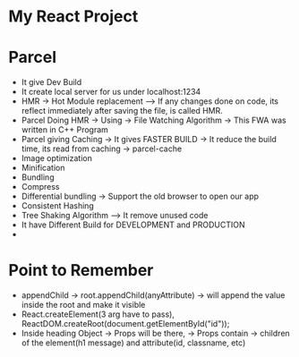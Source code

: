 # My React Project

# Parcel
- It give Dev Build
- It create local server for us under localhost:1234
- HMR -> Hot Module replacement --> If any changes done on code, its reflect immediately after saving the file, is called HMR.
- Parcel Doing HMR -> Using -> File Watching Algorithm -> This FWA was written in C++ Program
- Parcel giving Caching -> It gives FASTER BUILD -> It reduce the build time, its read from caching -> parcel-cache
- Image optimization
- Minification
- Bundling
- Compress
- Differential bundling -> Support the old browser to open our app
- Consistent Hashing
- Tree Shaking Algorithm --> It remove unused code
- It have Different Build for DEVELOPMENT and PRODUCTION
- 

# Point to Remember
- appendChild -> root.appendChild(anyAttribute) -> will append the value inside the root and make it visible
- React.createElement(3 arg have to pass), ReactDOM.createRoot(document.getElementById("id"));
- Inside heading Object -> Props will be there, -> Props contain -> children of the element(h1 message) and attribute(id, classname, etc)